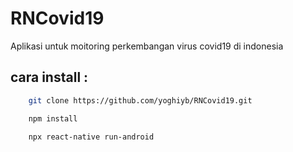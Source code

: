 # RNCovid19

Aplikasi untuk moitoring perkembangan virus covid19 di indonesia

## cara install :

```bash
    git clone https://github.com/yoghiyb/RNCovid19.git

    npm install

    npx react-native run-android
```